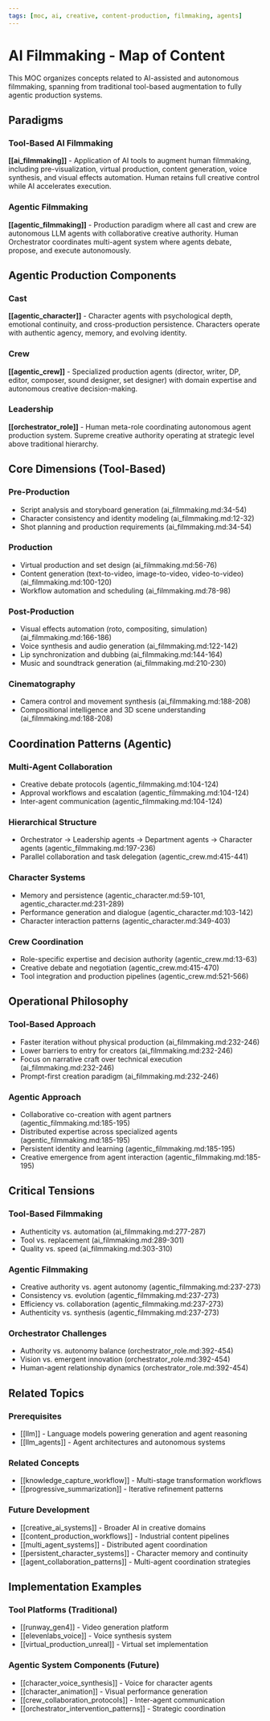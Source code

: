 ```yaml
---
tags: [moc, ai, creative, content-production, filmmaking, agents]
---
```

# AI Filmmaking - Map of Content

This MOC organizes concepts related to AI-assisted and autonomous filmmaking, spanning from traditional tool-based augmentation to fully agentic production systems.

## Paradigms

### Tool-Based AI Filmmaking
**[[ai_filmmaking]]** - Application of AI tools to augment human filmmaking, including pre-visualization, virtual production, content generation, voice synthesis, and visual effects automation. Human retains full creative control while AI accelerates execution.

### Agentic Filmmaking
**[[agentic_filmmaking]]** - Production paradigm where all cast and crew are autonomous LLM agents with collaborative creative authority. Human Orchestrator coordinates multi-agent system where agents debate, propose, and execute autonomously.

## Agentic Production Components

### Cast
**[[agentic_character]]** - Character agents with psychological depth, emotional continuity, and cross-production persistence. Characters operate with authentic agency, memory, and evolving identity.

### Crew
**[[agentic_crew]]** - Specialized production agents (director, writer, DP, editor, composer, sound designer, set designer) with domain expertise and autonomous creative decision-making.

### Leadership
**[[orchestrator_role]]** - Human meta-role coordinating autonomous agent production system. Supreme creative authority operating at strategic level above traditional hierarchy.

## Core Dimensions (Tool-Based)

### Pre-Production
- Script analysis and storyboard generation (ai_filmmaking.md:34-54)
- Character consistency and identity modeling (ai_filmmaking.md:12-32)
- Shot planning and production requirements (ai_filmmaking.md:34-54)

### Production
- Virtual production and set design (ai_filmmaking.md:56-76)
- Content generation (text-to-video, image-to-video, video-to-video) (ai_filmmaking.md:100-120)
- Workflow automation and scheduling (ai_filmmaking.md:78-98)

### Post-Production
- Visual effects automation (roto, compositing, simulation) (ai_filmmaking.md:166-186)
- Voice synthesis and audio generation (ai_filmmaking.md:122-142)
- Lip synchronization and dubbing (ai_filmmaking.md:144-164)
- Music and soundtrack generation (ai_filmmaking.md:210-230)

### Cinematography
- Camera control and movement synthesis (ai_filmmaking.md:188-208)
- Compositional intelligence and 3D scene understanding (ai_filmmaking.md:188-208)

## Coordination Patterns (Agentic)

### Multi-Agent Collaboration
- Creative debate protocols (agentic_filmmaking.md:104-124)
- Approval workflows and escalation (agentic_filmmaking.md:104-124)
- Inter-agent communication (agentic_filmmaking.md:104-124)

### Hierarchical Structure
- Orchestrator → Leadership agents → Department agents → Character agents (agentic_filmmaking.md:197-236)
- Parallel collaboration and task delegation (agentic_crew.md:415-441)

### Character Systems
- Memory and persistence (agentic_character.md:59-101, agentic_character.md:231-289)
- Performance generation and dialogue (agentic_character.md:103-142)
- Character interaction patterns (agentic_character.md:349-403)

### Crew Coordination
- Role-specific expertise and decision authority (agentic_crew.md:13-63)
- Creative debate and negotiation (agentic_crew.md:415-470)
- Tool integration and production pipelines (agentic_crew.md:521-566)

## Operational Philosophy

### Tool-Based Approach
- Faster iteration without physical production (ai_filmmaking.md:232-246)
- Lower barriers to entry for creators (ai_filmmaking.md:232-246)
- Focus on narrative craft over technical execution (ai_filmmaking.md:232-246)
- Prompt-first creation paradigm (ai_filmmaking.md:232-246)

### Agentic Approach
- Collaborative co-creation with agent partners (agentic_filmmaking.md:185-195)
- Distributed expertise across specialized agents (agentic_filmmaking.md:185-195)
- Persistent identity and learning (agentic_filmmaking.md:185-195)
- Creative emergence from agent interaction (agentic_filmmaking.md:185-195)

## Critical Tensions

### Tool-Based Filmmaking
- Authenticity vs. automation (ai_filmmaking.md:277-287)
- Tool vs. replacement (ai_filmmaking.md:289-301)
- Quality vs. speed (ai_filmmaking.md:303-310)

### Agentic Filmmaking
- Creative authority vs. agent autonomy (agentic_filmmaking.md:237-273)
- Consistency vs. evolution (agentic_filmmaking.md:237-273)
- Efficiency vs. collaboration (agentic_filmmaking.md:237-273)
- Authenticity vs. synthesis (agentic_filmmaking.md:237-273)

### Orchestrator Challenges
- Authority vs. autonomy balance (orchestrator_role.md:392-454)
- Vision vs. emergent innovation (orchestrator_role.md:392-454)
- Human-agent relationship dynamics (orchestrator_role.md:392-454)

## Related Topics

### Prerequisites
- [[llm]] - Language models powering generation and agent reasoning
- [[llm_agents]] - Agent architectures and autonomous systems

### Related Concepts
- [[knowledge_capture_workflow]] - Multi-stage transformation workflows
- [[progressive_summarization]] - Iterative refinement patterns

### Future Development
- [[creative_ai_systems]] - Broader AI in creative domains
- [[content_production_workflows]] - Industrial content pipelines
- [[multi_agent_systems]] - Distributed agent coordination
- [[persistent_character_systems]] - Character memory and continuity
- [[agent_collaboration_patterns]] - Multi-agent coordination strategies

## Implementation Examples

### Tool Platforms (Traditional)
- [[runway_gen4]] - Video generation platform
- [[elevenlabs_voice]] - Voice synthesis system
- [[virtual_production_unreal]] - Virtual set implementation

### Agentic System Components (Future)
- [[character_voice_synthesis]] - Voice for character agents
- [[character_animation]] - Visual performance generation
- [[crew_collaboration_protocols]] - Inter-agent communication
- [[orchestrator_intervention_patterns]] - Strategic coordination
